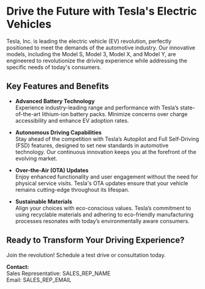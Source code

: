 # Drive the Future with Tesla's Electric Vehicles  

Tesla, Inc. is leading the electric vehicle (EV) revolution, perfectly positioned to meet the demands of the automotive industry. Our innovative models, including the Model S, Model 3, Model X, and Model Y, are engineered to revolutionize the driving experience while addressing the specific needs of today's consumers.  

## Key Features and Benefits  

- **Advanced Battery Technology**  
  Experience industry-leading range and performance with Tesla’s state-of-the-art lithium-ion battery packs. Minimize concerns over charge accessibility and enhance EV adoption rates.  

- **Autonomous Driving Capabilities**  
  Stay ahead of the competition with Tesla’s Autopilot and Full Self-Driving (FSD) features, designed to set new standards in automotive technology. Our continuous innovation keeps you at the forefront of the evolving market.  

- **Over-the-Air (OTA) Updates**  
  Enjoy enhanced functionality and user engagement without the need for physical service visits. Tesla's OTA updates ensure that your vehicle remains cutting-edge throughout its lifespan.  

- **Sustainable Materials**  
  Align your choices with eco-conscious values. Tesla’s commitment to using recyclable materials and adhering to eco-friendly manufacturing processes resonates with today’s environmentally aware consumers.  

## Ready to Transform Your Driving Experience?  
Join the revolution! Schedule a test drive or consultation today.  

**Contact:**  
Sales Representative: SALES_REP_NAME  
Email: SALES_REP_EMAIL